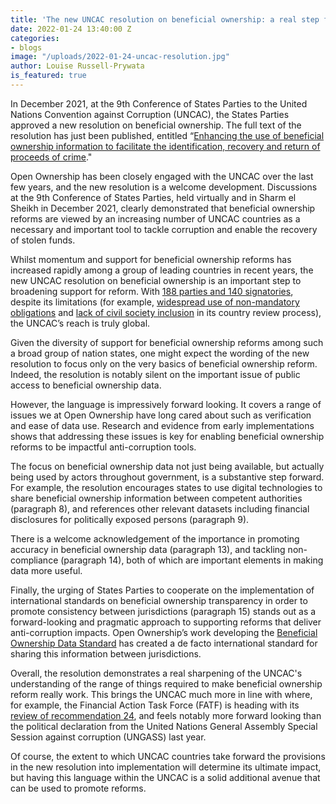 ```yaml
---
title: 'The new UNCAC resolution on beneficial ownership: a real step forward'
date: 2022-01-24 13:40:00 Z
categories:
- blogs
image: "/uploads/2022-01-24-uncac-resolution.jpg"
author: Louise Russell-Prywata
is_featured: true
---
```


In December 2021, at the 9th Conference of States Parties to the United Nations Convention against Corruption (UNCAC), the States Parties approved a new resolution on beneficial ownership. The full text of the resolution has just been published, entitled “[Enhancing the use of beneficial ownership information to facilitate the identification, recovery and return of proceeds of crime](https://www.unodc.org/unodc/en/corruption/COSP/session9-resolutions.html#Res.9-7)."

Open Ownership has been closely engaged with the UNCAC over the last few years, and the new resolution is a welcome development. Discussions at the 9th Conference of States Parties, held virtually and in Sharm el Sheikh in December 2021, clearly demonstrated that beneficial ownership reforms are viewed by an increasing number of UNCAC countries as a necessary and important tool to tackle corruption and enable the recovery of stolen funds.

Whilst momentum and support for beneficial ownership reforms has increased rapidly among a group of leading countries in recent years, the new UNCAC resolution on beneficial ownership is an important step to broadening support for reform. With [188 parties and 140 signatories](https://www.unodc.org/unodc/en/corruption/uncac.html), despite its limitations (for example, [widespread use of non-mandatory obligations](https://oxford.universitypressscholarship.com/view/10.1093/acprof:oso/9780198737216.001.0001/acprof-9780198737216-chapter-4) and [lack of civil society inclusion](https://www.unodc.org/documents/treaties/UNCAC/COSP/session9/NGO/CAC-COSP-2021-NGO-4.pdf) in its country review process), the UNCAC’s reach is truly global.

Given the diversity of support for beneficial ownership reforms among such a broad group of nation states, one might expect the wording of the new resolution to focus only on the very basics of beneficial ownership reform. Indeed, the resolution is notably silent on the important issue of public access to beneficial ownership data.

However, the language is impressively forward looking. It covers a range of issues we at Open Ownership have long cared about such as verification and ease of data use. Research and evidence from early implementations shows that addressing these issues is key for enabling beneficial ownership reforms to be impactful anti-corruption tools.

The focus on beneficial ownership data not just being available, but actually being used by actors throughout government, is a substantive step forward. For example, the resolution encourages states to use digital technologies to share beneficial ownership information between competent authorities (paragraph 8), and references other relevant datasets including financial disclosures for politically exposed persons (paragraph 9).

There is a welcome acknowledgement of the importance in promoting accuracy in beneficial ownership data (paragraph 13), and tackling non-compliance (paragraph 14), both of which are important elements in making data more useful.

Finally, the urging of States Parties to cooperate on the implementation of international standards on beneficial ownership transparency in order to promote consistency between jurisdictions (paragraph 15) stands out as a forward-looking and pragmatic approach to supporting reforms that deliver anti-corruption impacts. Open Ownership’s work developing the [Beneficial Ownership Data Standard](https://standard.openownership.org/en/0.2.0/) has created a de facto international standard for sharing this information between jurisdictions.

Overall, the resolution demonstrates a real sharpening of the UNCAC's understanding of the range of things required to make beneficial ownership reform really work. This brings the UNCAC much more in line with where, for example, the Financial Action Task Force (FATF) is heading with its [review of recommendation 24](https://www.fatf-gafi.org/publications/fatfrecommendations/documents/public-consultation-r24.html), and feels notably more forward looking than the political declaration from the United Nations General Assembly Special Session against corruption (UNGASS) last year.

Of course, the extent to which UNCAC countries take forward the provisions in the new resolution into implementation will determine its ultimate impact, but having this language within the UNCAC is a solid additional avenue that can be used to promote reforms.
